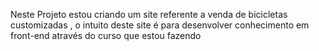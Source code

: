 Neste Projeto estou criando um site referente a venda de bicicletas customizadas , o intuito deste site é para desenvolver conhecimento em front-end através do curso que estou fazendo
